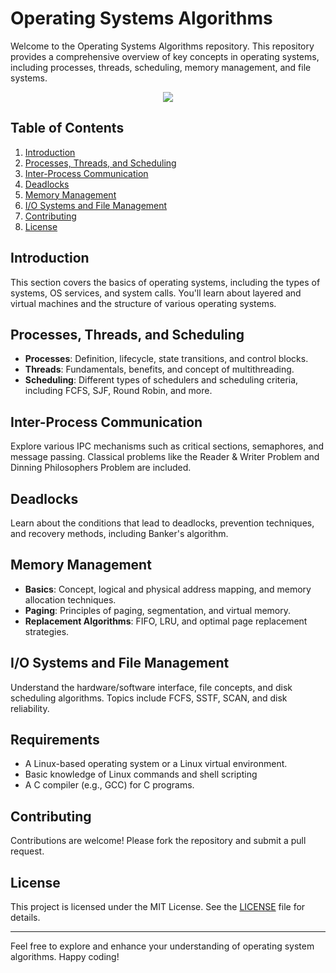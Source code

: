 # Operating Systems Algorithms

Welcome to the Operating Systems Algorithms repository. This repository provides a comprehensive overview of key concepts in operating systems, including processes, threads, scheduling, memory management, and file systems.

<div align="center">
<a href="https://skillicons.dev">
<img src="https://skillicons.dev/icons?i=bash,windows,ubuntu,redhat,debian" />
</a>
</div>

## Table of Contents

1. [Introduction](#introduction)
2. [Processes, Threads, and Scheduling](#processes-threads-and-scheduling)
3. [Inter-Process Communication](#inter-process-communication)
4. [Deadlocks](#deadlocks)
5. [Memory Management](#memory-management)
6. [I/O Systems and File Management](#io-systems-and-file-management)
7. [Contributing](#contributing)
8. [License](#license)

## Introduction

This section covers the basics of operating systems, including the types of systems, OS services, and system calls. You'll learn about layered and virtual machines and the structure of various operating systems.

## Processes, Threads, and Scheduling

- **Processes**: Definition, lifecycle, state transitions, and control blocks.
- **Threads**: Fundamentals, benefits, and concept of multithreading.
- **Scheduling**: Different types of schedulers and scheduling criteria, including FCFS, SJF, Round Robin, and more.

## Inter-Process Communication

Explore various IPC mechanisms such as critical sections, semaphores, and message passing. Classical problems like the Reader & Writer Problem and Dinning Philosophers Problem are included.

## Deadlocks

Learn about the conditions that lead to deadlocks, prevention techniques, and recovery methods, including Banker's algorithm.

## Memory Management

- **Basics**: Concept, logical and physical address mapping, and memory allocation techniques.
- **Paging**: Principles of paging, segmentation, and virtual memory.
- **Replacement Algorithms**: FIFO, LRU, and optimal page replacement strategies.

## I/O Systems and File Management

Understand the hardware/software interface, file concepts, and disk scheduling algorithms. Topics include FCFS, SSTF, SCAN, and disk reliability.

## Requirements

- A Linux-based operating system or a Linux virtual environment.
- Basic knowledge of Linux commands and shell scripting
- A C compiler (e.g., GCC) for C programs.

## Contributing

Contributions are welcome! Please fork the repository and submit a pull request.

## License

This project is licensed under the MIT License. See the [LICENSE](LICENSE) file for details.

---

Feel free to explore and enhance your understanding of operating system algorithms. Happy coding!

